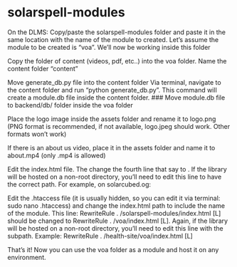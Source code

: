 # solarspell-modules
On the DLMS: Copy/paste the solarspell-modules folder and paste it in the same location with the name of the module to created. Let’s assume the module to be created is “voa”. We’ll now be working inside this folder

Copy the folder of content (videos, pdf, etc..) into the voa folder. Name the content folder “content”

Move generate_db.py file into the content folder
Via terminal, navigate to the content folder and run “python generate_db.py”. This command will create a module.db file inside the content folder. ### Move module.db file to backend/db/ folder inside the voa folder 

Place the logo image inside the assets folder and rename it to logo.png (PNG format is recommended, if not available, logo.jpeg should work. Other formats won’t work) 

If there is an about us video, place it in the assets folder and name it to about.mp4 (only .mp4 is allowed)

Edit the index.html file. The change the fourth line that say <base href="/solarspell-modules/"> to <base href="/voa/">. If the library will be hosted on a non-root directory, you’ll need to edit this line to have the correct path. For example, on solarcubed.og: <base href="/health-site/voa/">

Edit the .htaccess file (it is usually hidden, so you can edit it via terminal: sudo nano .htaccess) and change the index.html path to include the name of the module. This line: RewriteRule . /solarspell-modules/index.html [L] should be changed to RewriteRule . /voa/index.html [L]. Again, if the library will be hosted on a non-root directory, you’ll need to edit this line with the subpath. 
Example:  RewriteRule . /health-site/voa/index.html [L] 

That’s it! Now you can use the voa folder as a module and host it on any environment. 
